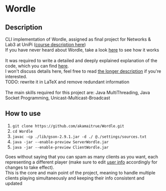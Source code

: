 # Wordle

## Description
CLI implementation of Wordle, assigned as final project for Networks & Lab3 at UniPi ([course description here](https://esami.unipi.it/programma.php?c=55555))\
If you have never heard about Wordle, take a look [here](https://www.youtube.com/watch?v=WnWPXZ6vQB8&pp=ygUPd29yZGxlIHR1dG9yaWFs) to see how it works\
\
It was required to write a detailed and deeply explained explanation of the code, which you can find [here](https://github.com/akamaitrue/WordleCLI/blob/main/Relazione%20Wordle.pdf).\
I won't discuss details here, feel free to read [the longer description](https://github.com/akamaitrue/WordleCLI/blob/main/Relazione%20Wordle.pdf) if you're interested.\
TODO: rewrite it in LaTeX and remove redundant information\
\
The main skills required for this project are: Java MultiThreading, Java Socket Programming, Unicast-Multicast-Broadcast

## How to use
1. `git clone https://github.com/akamaitrue/Wordle.git`
2. `cd Wordle`
3. `javac -cp ./lib/gson-2.9.1.jar -d ./ @./settings/sources.txt`
4. `java -jar --enable-preview ServerWordle.jar`
5. `java -jar --enable-preview ClientWordle.jar`

Goes without saying that you can spam as many clients as you want, each representing a different player (make sure to edit [user info](https://github.com/akamaitrue/WordleCLI/blob/main/user_settings.json) accordingly for changes to take effect).\
This is the core and main point of the project, meaning to handle multiple clients playing simultaneously and keeping their info consistent and updated
